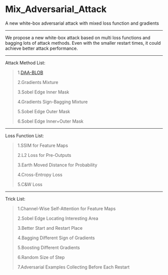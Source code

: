 # Mix_Adversarial_Attack
A new white-box adversarial attack with mixed loss function and gradients

----
We propose a new white-box attack based on multi loss functions and 
bagging lots of attack methods. Even with the smaller restart times, 
it could achieve better attack performance.

---

Attack Method List:
>
>1.[DAA-BLOB](https://github.com/tianzheng4/Distributionally-Adversarial-Attack)
>
>2.Gradients Mixture
>
>3.Sobel Edge Inner Mask
>
>4.Gradients Sign-Bagging Mixture
>
>5.Sobel Edge Outer Mask
>
>6.Sobel Edge Inner+Outer Mask

---

Loss Function List:
>
>1.SSIM for Feature Maps
>
>2.L2 Loss for Pre-Outputs
>
>3.Earth Moved Distance for Probability
>
>4.Cross-Entropy Loss
>
>5.C&W Loss

---

Trick List:
>
>1.Channel-Wise Self-Attention for Feature Maps
>
>2.Sobel Edge Locating Interesting Area 
>
>3.Better Start and Restart Place
>
>4.Bagging Different Sign of Gradients
>
>5.Boosting Different Gradients
>
>6.Random Size of Step
>
>7.Adversarial Examples Collecting Before Each Restart


